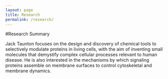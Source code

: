```yaml
---
layout: page
title: Research
permalink: /research/
---
```


#Research Summary

Jack Taunton focuses on the design and discovery of chemical tools to selectively modulate proteins in living cells, with the aim of inventing small molecules that demystify complex cellular processes relevant to human disease. He is also interested in the mechanisms by which signaling proteins assemble on membrane surfaces to control cytoskeletal and membrane dynamics.
